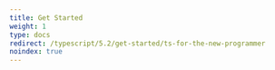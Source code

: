 ```yaml
---
title: Get Started
weight: 1
type: docs
redirect: /typescript/5.2/get-started/ts-for-the-new-programmer
noindex: true
---
```

